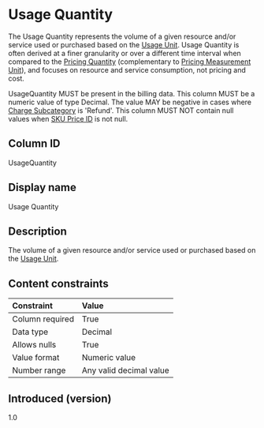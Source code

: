 # Usage Quantity

The Usage Quantity represents the volume of a given resource and/or service used or purchased based on the [Usage Unit](#usageunit). Usage Quantity is often derived at a finer granularity or over a different time interval when compared to the [Pricing Quantity](#pricingquantity) (complementary to [Pricing Measurement Unit](#pricingmeasurementunit)), and focuses on resource and service consumption, not pricing and cost.

UsageQuantity MUST be present in the billing data. This column MUST be a numeric value of type Decimal. The value MAY be negative in cases where [Charge Subcategory](#chargesubcategory) is 'Refund'. This column MUST NOT contain null values when [SKU Price ID](#skupriceid) is not null.

## Column ID

UsageQuantity

## Display name

Usage Quantity

## Description

The volume of a given resource and/or service used or purchased based on the [Usage Unit](#usageunit).

## Content constraints

| Constraint      | Value         |
|:----------------|:--------------|
| Column required | True          |
| Data type       | Decimal       |
| Allows nulls    | True          |
| Value format    | Numeric value |
| Number range    | Any valid decimal value |

## Introduced (version)

1.0
